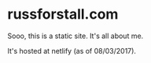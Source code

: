 # russforstall.com

Sooo, this is a static site. It's all about me.

It's hosted at netlify (as of 08/03/2017).